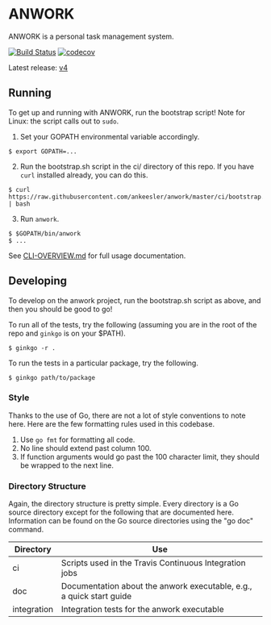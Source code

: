 # ANWORK

ANWORK is a personal task management system.

[![Build Status](https://travis-ci.org/ankeesler/anwork.svg?branch=master)](https://travis-ci.org/ankeesler/anwork)
[![codecov](https://codecov.io/gh/ankeesler/anwork/branch/master/graph/badge.svg)](https://codecov.io/gh/ankeesler/anwork)

Latest release: [v4](https://github.com/ankeesler/anwork/releases/tag/v4)

## Running

To get up and running with ANWORK, run the bootstrap script! Note for Linux: the script calls out to `sudo`.

1. Set your GOPATH environmental variable accordingly.
```
$ export GOPATH=...
```
2. Run the bootstrap.sh script in the ci/ directory of this repo. If you have `curl` installed already, you can do this.
```
$ curl https://raw.githubusercontent.com/ankeesler/anwork/master/ci/bootstrap.sh | bash
```
3. Run `anwork`.
```
$ $GOPATH/bin/anwork
$ ...
```

See [CLI-OVERVIEW.md](doc/CLI-OVERVIEW.md) for full usage documentation.

## Developing

To develop on the anwork project, run the bootstrap.sh script as above, and then you should be good to go!

To run all of the tests, try the following (assuming you are in the root of the repo and `ginkgo` is on your $PATH).
```
$ ginkgo -r .
```

To run the tests in a particular package, try the following.
```
$ ginkgo path/to/package
```

### Style

Thanks to the use of Go, there are not a lot of style conventions to note here. Here are the few
formatting rules used in this codebase.
1. Use `go fmt` for formatting all code.
2. No line should extend past column 100.
3. If function arguments would go past the 100 character limit, they should be wrapped to the next
   line.

### Directory Structure

Again, the directory structure is pretty simple. Every directory is a Go source directory except for
the following that are documented here. Information can be found on the Go source directories using
the "go doc" command.

| Directory | Use |
| --- | --- |
| ci | Scripts used in the Travis Continuous Integration jobs |
| doc | Documentation about the anwork executable, e.g., a quick start guide |
| integration | Integration tests for the anwork executable |
